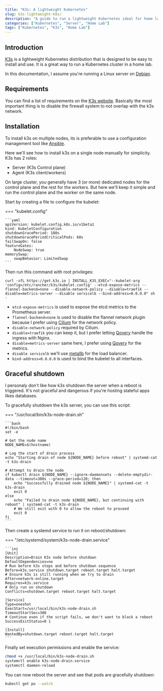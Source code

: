 ```yaml
---
title: "K3s: A lightweight Kubernetes"
slug: k3s-lightweight-k8s/
description: "A guide to run a lightweight Kubernetes ideal for home lab."
categories: ["Kubernetes", "Server", "Home Lab"]
tags: ["Kubernetes", "K3s", "Home Lab"]
---
```


## Introduction

[K3s](https://k3s.io/) is a lightweight Kubernetes distribution that is designed to be easy to install and use. It is a great way to run a Kubernetes cluster in a home lab.

In this documentation, I assume you're running a Linux server on [Debian](https://www.debian.org/).

## Requirements

You can find a list of requirements on the [K3s website](https://docs.k3s.io/installation/requirements). Basically the most important thing is to disable the firewall system to not overlap with the k3s network.

## Installation

To install k3s on multiple nodes, its is preferable to use a configuration management tool like [Ansible](../../Configuration%20Managers/index.md).

Here we'll see how to install k3s on a single node manually for simplicity. K3s has 2 roles:

- Server (K3s Control plane)
- Agent (K3s client/workers)

On large cluster, you generally have 3 (or more) dedicated nodes for the control plane and the rest for the workers. But here we'll keep it simple and run the control plane and the worker on the same node.

Start by creating a file to configure the kubelet:

=== "kubelet.config"

    ```yaml
    apiVersion: kubelet.config.k8s.io/v1beta1
    kind: KubeletConfiguration
    shutdownGracePeriod: 180s
    shutdownGracePeriodCriticalPods: 60s
    failSwapOn: false
    featureGates:
        NodeSwap: true
    memorySwap:
        swapBehavior: LimitedSwap
    ```

Then run this command with root privileges:

```
curl -sfL https://get.k3s.io | INSTALL_K3S_EXEC="--kubelet-arg 'config=/etc/rancher/k3s/kubelet.config' --etcd-expose-metrics --flannel-backend=none --disable-network-policy --disable=traefik --disable=metrics-server --disable servicelb --bind-address=0.0.0.0" sh -
```

- `etcd-expose-metrics` is used to expose the etcd metrics to the Prometheus server.
- `flannel-backend=none` is used to disable the flannel network plugin because I prefer using [Cilium](https://docs.cilium.io/en/stable/) for the network policy.
- `disable-network-policy` required by Cilium.
- `disable=traefik` you can keep it, but I prefer letting [Qovery](https://qovery.com/) handle the ingress with Nginx.
- `disable=metrics-server` same here, I prefer using [Qovery](https://qovery.com/) for the metrics.
- `disable servicelb` we'll use [metallb](../../Network/metallb_lb_k8s.md) for the load balancer.
- `bind-address=0.0.0.0` is used to bind the kubelet to all interfaces.

## Graceful shutdown

I personaly don't like how k3s shutdown the server when a reboot is triggered. It's not graceful and dangerous if you're hosting stateful apps likes databases.

To gracefully shutdown the k3s server, you can use this script:

=== "/usr/local/bin/k3s-node-drain.sh"

    ```bash
    #!/bin/bash
    set -e

    # Get the node name
    NODE_NAME=$(hostname)

    # Log the start of drain process
    echo "Starting drain of node ${NODE_NAME} before reboot" | systemd-cat -t k3s-drain

    # Attempt to drain the node
    if kubectl drain ${NODE_NAME} --ignore-daemonsets --delete-emptydir-data --timeout=300s --grace-period=120; then
        echo "Successfully drained node ${NODE_NAME}" | systemd-cat -t k3s-drain
        exit 0
    else
        echo "Failed to drain node ${NODE_NAME}, but continuing with reboot" | systemd-cat -t k3s-drain
        # We still exit with 0 to allow the reboot to proceed
        exit 0
    fi
    ```

Then create a systemd service to run it on reboot/shutdown:

=== "/etc/systemd/system/k3s-node-drain.service"

    ```ini
    [Unit]
    Description=Drain K3s node before shutdown
    DefaultDependencies=no
    # Run before k3s stops and before shutdown sequence
    Before=k3s.service shutdown.target reboot.target halt.target
    # Ensure k3s is still running when we try to drain
    After=network-online.target
    Requires=k3s.service
    # Only run on shutdown
    Conflicts=shutdown.target reboot.target halt.target

    [Service]
    Type=oneshot
    ExecStart=/usr/local/bin/k3s-node-drain.sh
    TimeoutStartSec=300
    # Continue even if the script fails, we don't want to block a reboot
    SuccessExitStatus=0 1

    [Install]
    WantedBy=shutdown.target reboot.target halt.target
    ```

Finally set execution permissions and enable the service:

```bash
chmod +x /usr/local/bin/k3s-node-drain.sh
systemctl enable k3s-node-drain.service
systemctl daemon-reload
```

You can now reboot the server and see that pods are gracefully shutdown:

```bash
kubectl get po --watch
```
